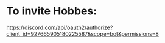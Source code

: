 # To invite Hobbes:
https://discord.com/api/oauth2/authorize?client_id=927665905180225587&scope=bot&permissions=8